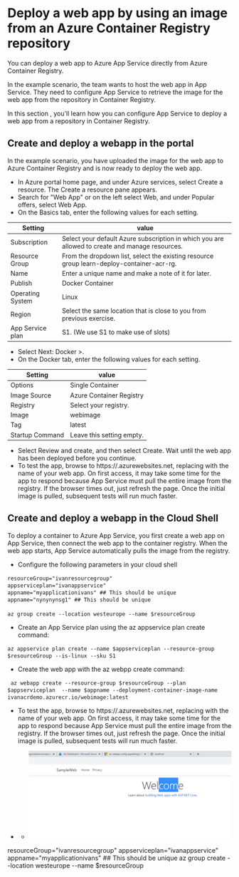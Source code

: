 # Deploy a web app by using an image from an Azure Container Registry repository
You can deploy a web app to Azure App Service directly from Azure Container Registry.

In the example scenario, the team wants to host the web app in App Service. They need to configure App Service to retrieve the image for the web app from the repository in Container Registry.

In this section , you'll learn how you can configure App Service to deploy a web app from a repository in Container Registry.

## Create and deploy a webapp in the portal 
In the example scenario, you have uploaded the image for the web app to Azure Container Registry and is now ready to deploy the web app.
- In  Azure portal home page, and under Azure services, select Create a resource. The Create a resource pane appears.
- Search for "Web App" or on the left  select Web, and under Popular offers, select Web App.
- On the Basics tab, enter the following values for each setting.

| Setting   | value |
| ------------- | ------------- |
| Subscription | Select your default Azure subscription in which you are allowed to create and manage resources. | 
| Resource Group | From the dropdown list, select the existing resource group learn-deploy-container-acr-rg. | 
| Name |  Enter a unique name and make a note of it for later.| 
| Publish |  Docker Container | 
| Operating System | Linux | 
| Region |  Select the same location that is close to you from previous exercise. | 
| App Service plan | S1. (We use S1 to make use of slots)| 
- Select Next: Docker >.
- On the Docker tab, enter the following values for each setting.

| Setting   | value |
| ------------- | ------------- |
|Options|	Single Container|
|Image Source	|Azure Container Registry|
|Registry|	Select your registry.|
|Image|	webimage|
|Tag|	latest |
|Startup Command |Leave this setting empty.|
- Select Review and create, and then select Create. Wait until the web app has been deployed before you continue.
- To test the app, browse to https://<app-name>.azurewebsites.net, replacing <app-name> with the name of your web app. On first access, it may take some time for the app to respond because App Service must pull the entire image from the registry. If the browser times out, just refresh the page. Once the initial image is pulled, subsequent tests will run much faster.

## Create and deploy a webapp in the Cloud Shell  

To deploy a container to Azure App Service, you first create a web app on App Service, then connect the web app to the container registry. When the web app starts, App Service automatically pulls the image from the registry.
- Configure the following parameters in your cloud shell 
```
resourceGroup="ivanresourcegroup"
appserviceplan="ivanappservice"
appname="myapplicationivans" ## This should be unique
appname="nynynynsg1" ## This should be unique

az group create --location westeurope --name $resourceGroup
```
- Create an App Service plan using the az appservice plan create command:
```
az appservice plan create --name $appserviceplan --resource-group $resourceGroup --is-linux --sku S1
```
- Create the web app with the az webpp create command:
```
 az webapp create --resource-group $resourceGroup --plan $appserviceplan  --name $appname --deployment-container-image-name ivanacrdemo.azurecr.io/webimage:latest 
```
- To test the app, browse to https://<app-name>.azurewebsites.net, replacing <app-name> with the name of your web app. On first access, it may take some time for the app to respond because App Service must pull the entire image from the registry. If the browser times out, just refresh the page. Once the initial image is pulled, subsequent tests will run much faster.

-  -  ![webapüp](./img/1webapp.png)

resourceGroup="ivanresourcegroup"
appserviceplan="ivanappservice"
appname="myapplicationivans" ## This should be unique
az group create --location westeurope --name $resourceGroup